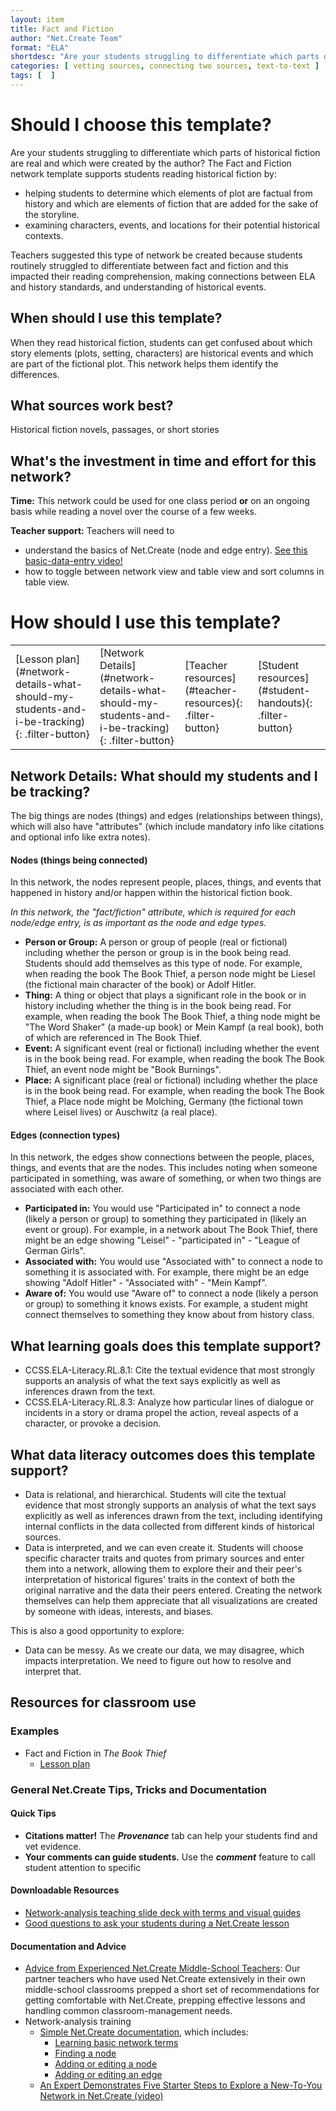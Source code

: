 ```yaml
---
layout: item
title: Fact and Fiction
author: "Net.Create Team"
format: "ELA"
shortdesc: "Are your students struggling to differentiate which parts of historical fiction are real and which were created by the author?"
categories: [ vetting sources, connecting two sources, text-to-text ]
tags: [  ]
---
```


# Should I choose this template?

Are your students struggling to differentiate which parts of historical fiction are real and which were created by the author? The Fact and Fiction network template supports students reading historical fiction by: 
- helping students to determine which elements of plot are factual from history and which are elements of fiction that are added for the sake of the storyline. 
- examining characters, events, and locations for their potential historical contexts.

Teachers suggested this type of network be created because students routinely struggled to differentiate between fact and fiction and this impacted their reading comprehension, making connections between ELA and history standards, and understanding of historical events. 

## When should I use this template?

When they read historical fiction, students can get confused about which story elements (plots, setting, characters) are historical events and which are part of the fictional plot. This network helps them identify the differences.

## What sources work best?

Historical fiction novels, passages, or short stories

## What's the investment in time and effort for this network?

**Time:** This network could be used for one class period **or** on an ongoing basis while reading a novel over the course of a few weeks.

**Teacher support:** Teachers will need to
- understand the basics of Net.Create (node and edge entry). [See this basic-data-entry video!](https://netcreate.org)
- how to toggle between network view and table view and sort columns in table view.


# How should I use this template?

<table>
<tr>
<td markdown=1>[Lesson plan](#network-details-what-should-my-students-and-i-be-tracking){: .filter-button}
</td>
<td markdown=1>[Network Details](#network-details-what-should-my-students-and-i-be-tracking){: .filter-button}
</td>
<td markdown=1>[Teacher resources](#teacher-resources){: .filter-button}
</td>
<td markdown=1>[Student resources](#student-handouts){: .filter-button}
</td>
</tr>
</table>

## Network Details: What should my students and I be tracking?

The big things are nodes (things) and edges (relationships between things), which will also have "attributes" (which include mandatory info like citations and optional info like extra notes).

#### Nodes (things being connected)

In this network, the nodes represent people, places, things, and events that happened in history and/or happen within the historical fiction book. 

*In this network, the "fact/fiction" attribute, which is required for each node/edge entry, is as important as the node and edge types.*

- **Person or Group:** A person or group of people (real or fictional) including whether the person or group is in the book being read. Students should add themselves as this type of node. For example, when reading the book The Book Thief, a person node might be Liesel (the fictional main character of the book) or Adolf Hitler. 
- **Thing:** A thing or object that plays a significant role in the book or in history including whether the thing is in the book being read. For example, when reading the book The Book Thief, a thing node might be "The Word Shaker" (a made-up book) or Mein Kampf (a real book), both of which are referenced in The Book Thief. 
- **Event:** A significant event (real or fictional) including whether the event is in the book being read. For example, when reading the book The Book Thief, an event node might be "Book Burnings". 
- **Place:** A significant place (real or fictional) including whether the place is in the book being read. For example, when reading the book The Book Thief, a Place node might be Molching, Germany (the fictional town where Leisel lives) or Auschwitz (a real place). 

#### Edges (connection types)

In this network, the edges show connections between the people, places, things, and events that are the nodes. This includes noting when someone participated in something, was aware of something, or when two things are associated with each other. 

- **Participated in:** You would use "Participated in" to connect a node (likely a person or group) to something they participated in (likely an event or group). For example, in a network about The Book Thief, there might be an edge showing "Leisel" - "participated in" - "League of German Girls". 
- **Associated with:** You would use "Associated with" to connect a node to something it is associated with. For example, there might be an edge showing "Adolf Hitler" - "Associated with" - "Mein Kampf".
- **Aware of:** You would use "Aware of" to connect a node (likely a person or group) to something it knows exists. For example, a student might connect themselves to something they know about from history class. 

## What learning goals does this template support?

- CCSS.ELA-Literacy.RL.8.1: Cite the textual evidence that most strongly supports an analysis of what the text says explicitly as well as inferences drawn from the text.
- CCSS.ELA-Literacy.RL.8.3: Analyze how particular lines of dialogue or incidents in a story or drama propel the action, reveal aspects of a character, or provoke a decision.

## What data literacy outcomes does this template support?

- Data is relational, and hierarchical. Students will cite the textual evidence that most strongly supports an analysis of what the text says explicitly as well as inferences drawn from the text, including identifying internal conflicts in the data collected from different kinds of historical sources.
- Data is interpreted, and we can even create it. Students will choose specific character traits and quotes from primary sources and enter them into a network, allowing them to explore their and their peer's interpretation of historical figures' traits in the context of both the original narrative and the data their peers entered. Creating the network themselves can help them appreciate that all visualizations are created by someone with ideas, interests, and biases.

This is also a good opportunity to explore: 

- Data can be messy. As we create our data, we may disagree, which impacts interpretation. We need to figure out how to resolve and interpret that.

## Resources for classroom use

### Examples

- Fact and Fiction in *The Book Thief*
	- [Lesson plan]({{site.urlresources}}/FactFiction_BookThief_LessonPlan.docx)

### General Net.Create Tips, Tricks and Documentation

#### Quick Tips

- **Citations matter!** The ***Provenance*** tab can help your students find and vet evidence.
- **Your comments can guide students.** Use the ***comment*** feature to call student attention to specific 

#### Downloadable Resources

- [Network-analysis teaching slide deck with terms and visual guides]({{site.urlresources}}/NetworkAnalysisTeachingSlideDeck.pptx)
- [Good questions to ask your students during a Net.Create lesson]({{site.urlresources}}/Good_Disciplinary-Data-Literacy_Questions_To_Ask.pptx)

#### Documentation and Advice

- [Advice from Experienced Net.Create Middle-School Teachers]({{site.urlresources}}/Classroom_Management_Tips.pptx): Our partner teachers who have used Net.Create extensively in their own middle-school classrooms prepped a short set of recommendations for getting comfortable with Net.Create, prepping effective lessons and handling common classroom-management needs.
- Network-analysis training
	- [Simple Net.Create documentation](https://netcreate.org/netcreate-userdocs/), which includes:
		- [Learning basic network terms](https://netcreate.org/netcreate-userdocs/docs/UserGuide/vocab/vocab.html)
		- [Finding a node](https://netcreate.org/netcreate-userdocs/docs/UserGuide/NodeSearch/nodeSearch.html)
		- [Adding or editing a node](https://netcreate.org/netcreate-userdocs/docs/UserGuide/nodeCreate/nodeCreate.html)
		- [Adding or editing an edge](https://netcreate.org/netcreate-userdocs/docs/UserGuide/edgeCreate/edgeCreate.html)
	- [An Expert Demonstrates Five Starter Steps to Explore a New-To-You Network in Net.Create (video)](https://youtu.be/au0A8By_tdE)
